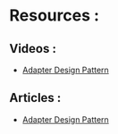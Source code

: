 # Resources :


## Videos :

* [Adapter Design Pattern](https://www.youtube.com/watch?v=wA3keqCeKtM)

## Articles :

* [Adapter Design Pattern](https://medium.com/@ByteCodeBlogger/lost-in-translation-mastering-the-adapter-design-pattern-with-a-language-translator-java-service-c15d4559903e)